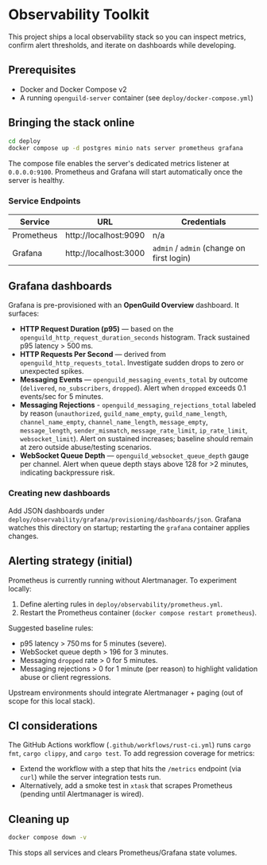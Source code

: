 # Observability Toolkit

This project ships a local observability stack so you can inspect metrics, confirm alert thresholds, and iterate on dashboards while developing.

## Prerequisites

- Docker and Docker Compose v2
- A running `openguild-server` container (see `deploy/docker-compose.yml`)

## Bringing the stack online

```bash
cd deploy
docker compose up -d postgres minio nats server prometheus grafana
```

The compose file enables the server's dedicated metrics listener at `0.0.0.0:9100`. Prometheus and Grafana will start automatically once the server is healthy.

### Service Endpoints

| Service     | URL                | Credentials |
|-------------|--------------------|-------------|
| Prometheus  | http://localhost:9090 | n/a         |
| Grafana     | http://localhost:3000 | `admin` / `admin` (change on first login) |

## Grafana dashboards

Grafana is pre-provisioned with an **OpenGuild Overview** dashboard. It surfaces:

- **HTTP Request Duration (p95)** — based on the `openguild_http_request_duration_seconds` histogram. Track sustained p95 latency > 500 ms.
- **HTTP Requests Per Second** — derived from `openguild_http_requests_total`. Investigate sudden drops to zero or unexpected spikes.
- **Messaging Events** — `openguild_messaging_events_total` by outcome (`delivered`, `no_subscribers`, `dropped`). Alert when `dropped` exceeds 0.1 events/sec for 5 minutes.
- **Messaging Rejections** - `openguild_messaging_rejections_total` labeled by reason (`unauthorized`, `guild_name_empty`, `guild_name_length`, `channel_name_empty`, `channel_name_length`, `message_empty`, `message_length`, `sender_mismatch`, `message_rate_limit`, `ip_rate_limit`, `websocket_limit`). Alert on sustained increases; baseline should remain at zero outside abuse/testing scenarios.
- **WebSocket Queue Depth** — `openguild_websocket_queue_depth` gauge per channel. Alert when queue depth stays above 128 for >2 minutes, indicating backpressure risk.

### Creating new dashboards

Add JSON dashboards under `deploy/observability/grafana/provisioning/dashboards/json`. Grafana watches this directory on startup; restarting the `grafana` container applies changes.

## Alerting strategy (initial)

Prometheus is currently running without Alertmanager. To experiment locally:

1. Define alerting rules in `deploy/observability/prometheus.yml`.
2. Restart the Prometheus container (`docker compose restart prometheus`).

Suggested baseline rules:

- p95 latency > 750 ms for 5 minutes (severe).
- WebSocket queue depth > 196 for 3 minutes.
- Messaging `dropped` rate > 0 for 5 minutes.
- Messaging rejections > 0 for 1 minute (per reason) to highlight validation abuse or client regressions.

Upstream environments should integrate Alertmanager + paging (out of scope for this local stack).

## CI considerations

The GitHub Actions workflow (`.github/workflows/rust-ci.yml`) runs `cargo fmt`, `cargo clippy`, and `cargo test`. To add regression coverage for metrics:

- Extend the workflow with a step that hits the `/metrics` endpoint (via `curl`) while the server integration tests run.
- Alternatively, add a smoke test in `xtask` that scrapes Prometheus (pending until Alertmanager is wired).

## Cleaning up

```bash
docker compose down -v
```

This stops all services and clears Prometheus/Grafana state volumes.


